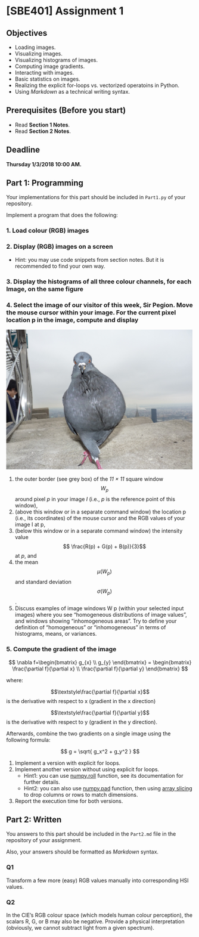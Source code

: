 # [SBE401] Assignment 1

## Objectives

* Loading images.
* Visualizing images.
* Visualizing histograms of images.
* Computing image gradients.
* Interacting with images.
* Basic statistics on images.
* Realizing the explicit for-loops vs. vectorized operatoins in Python.
* Using *Markdown* as a technical writing syntax.

## Prerequisites (Before you start)

* Read **Section 1 Notes**.
* Read **Section 2 Notes**.

## Deadline

**Thursday 1/3/2018 10:00 AM.**

## Part 1: Programming

Your implementations for this part should be included in `Part1.py` of your repository.


Implement a program that does the following:

### 1. Load colour (RGB) images

### 2. Display (RGB) images on a screen

* Hint: you may use code snippets from section notes. But it is recommended to find your own way.

### 3. Display the histograms of all three colour channels, for each Image, on the same figure

### 4. Select the image of our visitor of this week, Sir Pegion. Move the mouse cursor within your image. For the current pixel location p in the image, compute and display

<img src="images/some-pigeon.jpg" width="500"/>

1. the outer border (see grey box) of the *11 × 11* square window $$W_p$$ around pixel *p* in your image *I* (i.e., *p* is the reference point of this window),
2. (above this window or in a separate command window) the location p (i.e., its coordinates) of the mouse cursor and the RGB values of your image I at p,
3. (below this window or in a separate command window) the intensity value $$ \frac{R(p) + G(p) + B(p)}{3}$$ at *p*, and
4. the mean $$\mu( W_p )$$ and standard deviation $$\sigma( W_p )$$ .
5. Discuss examples of image windows W p (within your selected input images) where you see “homogeneous distributions of image values”, and windows showing “inhomogeneous areas”. Try to define your definition of “homogeneous” or “inhomogeneous” in terms of histograms, means, or variances.

### 5. Compute the gradient of the image

$$ \nabla f=\begin{bmatrix}
g_{x} \\
g_{y}
\end{bmatrix} = \begin{bmatrix}
\frac{\partial f}{\partial x} \\
\frac{\partial f}{\partial y}
\end{bmatrix} $$

where:

$$\textstyle\frac{\partial f}{\partial x}$$ is the derivative with respect to x (gradient in the x direction)

$$\textstyle\frac{\partial f}{\partial y}$$ is the derivative with respect to y (gradient in the y direction).


Afterwards, combine the two gradients on a single image using the following formula:

$$ g = \sqrt{ g_x^2 + g_y^2 } $$

1. Implement a version with explicit for loops.
2. Implement another version without using explicit for loops.
    * Hint1: you can use [numpy.roll](https://docs.scipy.org/doc/numpy/reference/generated/numpy.roll.html) function, see its documentation for further details.
    * Hint2: you can also use [numpy.pad](https://docs.scipy.org/doc/numpy/reference/generated/numpy.pad.html) function, then using [array slicing](https://docs.scipy.org/doc/numpy-1.13.0/reference/arrays.indexing.html) to drop columns or rows to match dimensions.
3. Report the execution time for both versions.

## Part 2: Written

You answers to this part should be included in the `Part2.md` file in the repository of your assignment.


Also, your answers should be formatted as *Markdown* syntax.

### Q1

Transform a few more (easy) RGB values manually into corresponding HSI values.

### Q2

In the CIE’s RGB colour space (which models human colour perception), the scalars R, G, or B may also be negative. Provide a physical interpretation (obviously, we cannot subtract light from a given spectrum).